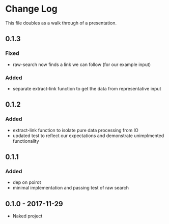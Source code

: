 # Change Log
This file doubles as a walk through of a presentation.

## 0.1.3
### Fixed
- raw-search now finds a link we can follow (for our example input)

### Added
- separate extract-link function to get the data from representative input

## 0.1.2
### Added
- extract-link function to isolate pure data processing from IO
- updated test to reflect our expectations and demonstrate unimplmented functionality

## 0.1.1
### Added
- dep on poirot
- minimal implementation and passing test of raw search

## 0.1.0 - 2017-11-29
- Naked project

[Unreleased]: https://github.com/noisesmith/philoseek/compare/0.1.1...HEAD
[0.1.1]: https://github.com/noisesmith/philoseek/compare/0.1.0...0.1.1
